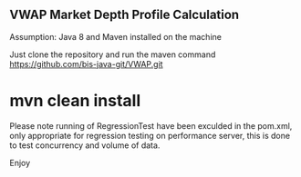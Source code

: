 VWAP Market Depth Profile Calculation
-------------------------------------

Assumption:
Java 8 and 
Maven installed on the machine 

Just clone the repository and run the maven command https://github.com/bis-java-git/VWAP.git

<h1>mvn clean install</h1>

Please note running of RegressionTest have been exculded in the pom.xml, 
only appropriate for regression testing on performance server,
this is done to test concurrency and volume of data.
 
Enjoy